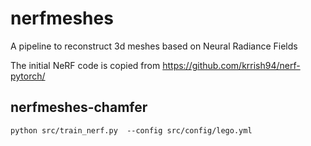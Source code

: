 # nerfmeshes
A pipeline to reconstruct 3d meshes based on Neural Radiance Fields

The initial NeRF code is copied from https://github.com/krrish94/nerf-pytorch/

## nerfmeshes-chamfer
`python src/train_nerf.py  --config src/config/lego.yml`

